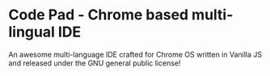 # Code Pad - Chrome based multi-lingual IDE
An awesome multi-language IDE crafted for Chrome OS written in Vanilla JS and released under the GNU general public license!

